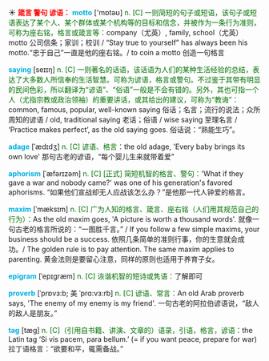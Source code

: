 ☀ <font color="red">**箴言 警句 谚语：**</font>
<font color="sky blue">**motto**</font> ['mɒtəʊ] 
<font color="rgb(227, 108, 9)">n. [C] 一则简短的句子或短语，该句子或短语表达了某个人、某个群体或某个机构等的目标和信念，并被作为一条行为准则，可称为座右铭，格言或箴言等：</font>company（尤英）, family, school（尤英）motto 公司信条；家训；校训 / “Stay true to yourself” has always been his motto.“忠于自己”一直是他的座右铭。/ to coin a motto 创造一句格言

<font color="sky blue">**saying**</font> [seɪɪŋ] 
<font color="rgb(227, 108, 9)">n. [C] 一则著名的话语，该话语为人们的某种生活经验的总结，表达了大多数人所信奉的生活智慧。可称为谚语，格言或警句。不过鉴于其带有明显的民间色彩，所以翻译为“谚语”、“俗语”一般是不会有错的。另外，其也可指一个人（尤指宗教或政治领袖）的重要讲话，或其给出的建议，可称为“教诲”：</font>common, famous, popular, well-known saying 俗话；名言；流行的说法；众所周知的谚语 / old, traditional saying 老话；俗语 / wise saying 至理名言 / ‘Practice makes perfect’, as the old saying goes. 俗话说：“熟能生巧”。
           
<font color="sky blue">**adage**</font> [ˈædɪdʒ]
<font color="rgb(227, 108, 9)">n. [C] 谚语、格言：</font>the old adage, 'Every baby brings its own love' 那句古老的谚语，“每个婴儿生来就带着爱”

<font color="sky blue">**aphorism**</font> [ˈæfərɪzəm]
<font color="rgb(227, 108, 9)">n. [C] [正式] 简短机智的格言、警句：</font>'What if they gave a war and nobody came?' was one of his generation's favored aphorisms. “如果他们宣战却无人应战该怎么办？”是他那一代人钟爱的格言。

<font color="sky blue">**maxim**</font> [ˈmæksɪm]
<font color="rgb(227, 108, 9)">n. [C] 广为人知的格言、箴言、座右铭（人们用其规范自己的行为）：</font>As the old maxim goes, 'A picture is worth a thousand words'. 就像一句古老的格言所说的：“一图胜千言。” / If you follow a few simple maxims, your business should be a success. 依照几条简单的准则行事，你的生意就会成功。/ The golden rule is to pay attention. The same maxim applies to parenting. 黄金法则是要留心注意，同样的原则也适用于养育子女。

<font color="sky blue">**epigram**</font> [ˈepɪgræm]
<font color="rgb(227, 108, 9)">n. [C] 诙谐机智的短诗或隽语：</font>了解即可

<font color="sky blue">**proverb**</font> [ˈprɒvɜ:b; 美 ˈprɑ:vɜ:rb]
<font color="rgb(227, 108, 9)">n. [C] 谚语、常言：</font>An old Arab proverb says, 'The enemy of my enemy is my friend'. 一句古老的阿拉伯谚语说，“敌人的敌人是朋友。”
           
<font color="sky blue">**tag**</font> [tæg]
<font color="rgb(227, 108, 9)">n. [C]（引用自书籍、讲演、文章的）语录，引语，格言，谚语：</font>the Latin tag ‘Si vis pacem, para bellum.’ (= if you want peace, prepare for war) 拉丁语格言：“欲要和平，辄需备战。”
 

